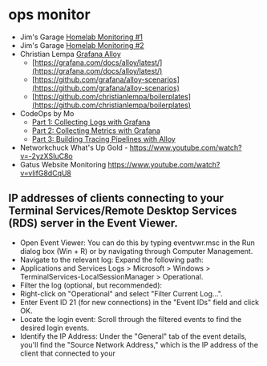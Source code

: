 # ops monitor
- Jim's Garage [Homelab Monitoring #1](https://www.youtube.com/watch?v=LShvy9l3tzs)
- Jim's Garage [Homelab Monitoring #2](https://www.youtube.com/watch?v=Yr9-QMa7JHw)
- Christian Lempa [Grafana Alloy](https://www.youtube.com/watch?v=E654LPrkCjo)
  - [https://grafana.com/docs/alloy/latest/](https://grafana.com/docs/alloy/latest/)
  - [https://github.com/grafana/alloy-scenarios](https://github.com/grafana/alloy-scenarios)
  - [https://github.com/christianlempa/boilerplates](https://github.com/christianlempa/boilerplates)
- CodeOps by Mo
  - [Part 1: Collecting Logs with Grafana](https://www.youtube.com/watch?v=tMSZ_DVq5pw)
  - [Part 2: Collecting Metrics with Grafana](https://www.youtube.com/watch?v=kDQ-egkmNvE)
  - [Part 3: Building Tracing Pipelines with Alloy](https://www.youtube.com/watch?v=PCF5CYKirx8)
- Networkchuck What's Up Gold - https://www.youtube.com/watch?v=-2yzXSIuC8o
- Gatus Website Monitoring https://www.youtube.com/watch?v=vlifG8dCqU8

## IP addresses of clients connecting to your Terminal Services/Remote Desktop Services (RDS) server in the Event Viewer. 
- Open Event Viewer: You can do this by typing eventvwr.msc in the Run dialog box (Win + R) or by navigating through Computer Management.
- Navigate to the relevant log: Expand the following path:
- Applications and Services Logs > Microsoft > Windows > TerminalServices-LocalSessionManager > Operational.
- Filter the log (optional, but recommended):
- Right-click on "Operational" and select "Filter Current Log...".
- Enter Event ID 21 (for new connections) in the "Event IDs" field and click OK.
- Locate the login event: Scroll through the filtered events to find the desired login events.
- Identify the IP Address: Under the "General" tab of the event details, you'll find the "Source Network Address," which is the IP address of the client that connected to your
